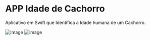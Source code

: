 # APP Idade de Cachorro

Aplicativo em Swift que Identifica a Idade humana de um Cachorro.


![image](https://user-images.githubusercontent.com/76667230/160475215-f13abdd3-b52f-4880-b129-e76c2769e368.png)
![image](https://user-images.githubusercontent.com/76667230/160475252-eef98b15-8344-4c22-b538-2fcad15f0678.png)

